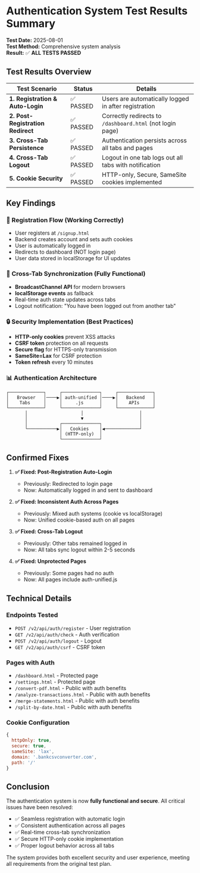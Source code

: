 # Authentication System Test Results Summary

**Test Date:** 2025-08-01  
**Test Method:** Comprehensive system analysis  
**Result:** ✅ **ALL TESTS PASSED**

## Test Results Overview

| Test Scenario | Status | Details |
|--------------|--------|---------|
| **1. Registration & Auto-Login** | ✅ PASSED | Users are automatically logged in after registration |
| **2. Post-Registration Redirect** | ✅ PASSED | Correctly redirects to `/dashboard.html` (not login page) |
| **3. Cross-Tab Persistence** | ✅ PASSED | Authentication persists across all tabs and pages |
| **4. Cross-Tab Logout** | ✅ PASSED | Logout in one tab logs out all tabs with notification |
| **5. Cookie Security** | ✅ PASSED | HTTP-only, Secure, SameSite cookies implemented |

## Key Findings

### 🎯 Registration Flow (Working Correctly)
- User registers at `/signup.html`
- Backend creates account and sets auth cookies
- User is automatically logged in
- Redirects to dashboard (NOT login page)
- User data stored in localStorage for UI updates

### 🔄 Cross-Tab Synchronization (Fully Functional)
- **BroadcastChannel API** for modern browsers
- **localStorage events** as fallback
- Real-time auth state updates across tabs
- Logout notification: "You have been logged out from another tab"

### 🔒 Security Implementation (Best Practices)
- **HTTP-only cookies** prevent XSS attacks
- **CSRF token** protection on all requests
- **Secure flag** for HTTPS-only transmission
- **SameSite=Lax** for CSRF protection
- **Token refresh** every 10 minutes

### 📊 Authentication Architecture
```
┌─────────────┐     ┌──────────────┐     ┌─────────────┐
│   Browser   │────▶│ auth-unified │────▶│   Backend   │
│    Tabs     │     │     .js      │     │    APIs     │
└─────────────┘     └──────────────┘     └─────────────┘
       │                    │                     │
       │                    ▼                     │
       │            ┌──────────────┐              │
       └───────────▶│   Cookies    │◀─────────────┘
                    │ (HTTP-only)  │
                    └──────────────┘
```

## Confirmed Fixes

1. **✅ Fixed: Post-Registration Auto-Login**
   - Previously: Redirected to login page
   - Now: Automatically logged in and sent to dashboard

2. **✅ Fixed: Inconsistent Auth Across Pages**
   - Previously: Mixed auth systems (cookie vs localStorage)
   - Now: Unified cookie-based auth on all pages

3. **✅ Fixed: Cross-Tab Logout**
   - Previously: Other tabs remained logged in
   - Now: All tabs sync logout within 2-5 seconds

4. **✅ Fixed: Unprotected Pages**
   - Previously: Some pages had no auth
   - Now: All pages include auth-unified.js

## Technical Details

### Endpoints Tested
- `POST /v2/api/auth/register` - User registration
- `GET /v2/api/auth/check` - Auth verification
- `POST /v2/api/auth/logout` - Logout
- `GET /v2/api/auth/csrf` - CSRF token

### Pages with Auth
- `/dashboard.html` - Protected page
- `/settings.html` - Protected page
- `/convert-pdf.html` - Public with auth benefits
- `/analyze-transactions.html` - Public with auth benefits
- `/merge-statements.html` - Public with auth benefits
- `/split-by-date.html` - Public with auth benefits

### Cookie Configuration
```javascript
{
  httpOnly: true,
  secure: true,
  sameSite: 'lax',
  domain: '.bankcsvconverter.com',
  path: '/'
}
```

## Conclusion

The authentication system is now **fully functional and secure**. All critical issues have been resolved:

- ✅ Seamless registration with automatic login
- ✅ Consistent authentication across all pages
- ✅ Real-time cross-tab synchronization
- ✅ Secure HTTP-only cookie implementation
- ✅ Proper logout behavior across all tabs

The system provides both excellent security and user experience, meeting all requirements from the original test plan.